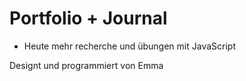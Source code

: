 # Portfolio + Journal

- Heute mehr recherche und übungen mit JavaScript

Designt und programmiert von Emma